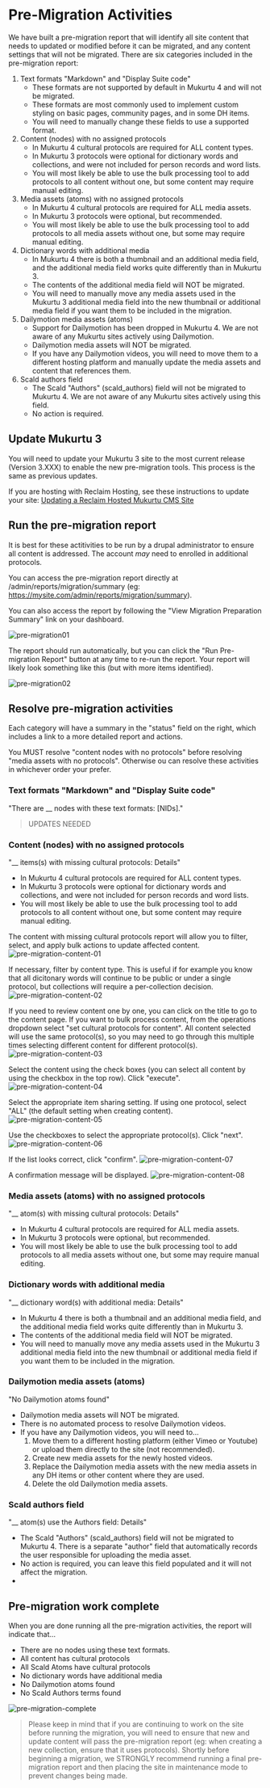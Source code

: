 # Pre-Migration Activities

We have built a pre-migration report that will identify all site content that needs to updated or modified before it can be migrated, and any content settings that will not be migrated. There are six categories included in the pre-migration report:

1) Text formats "Markdown" and "Display Suite code"
   - These formats are not supported by default in Mukurtu 4 and will not be migrated.
   - These formats are most commonly used to implement custom styling on basic pages, community pages, and in some DH items.
   - You will need to manually change these fields to use a supported format.
2) Content (nodes) with no assigned protocols
   - In Mukurtu 4 cultural protocols are required for ALL content types.
   - In Mukurtu 3 protocols were optional for dictionary words and collections, and were not included for person records and word lists.
   - You will most likely be able to use the bulk processing tool to add protocols to all content without one, but some content may require manual editing.
3) Media assets (atoms) with no assigned protocols
   - In Mukurtu 4 cultural protocols are required for ALL media assets.
   - In Mukurtu 3 protocols were optional, but recommended.
   - You will most likely be able to use the bulk processing tool to add protocols to all media assets without one, but some may require manual editing.
4) Dictionary words with additional media
   - In Mukurtu 4 there is both a thumbnail and an additional media field, and the additional media field works quite differently than in Mukurtu 3.
   - The contents of the additional media field will NOT be migrated.
   - You will need to manually move any media assets used in the Mukurtu 3 additional media field into the new thumbnail or additional media field if you want them to be included in the migration.
5) Dailymotion media assets (atoms)
   - Support for Dailymotion has been dropped in Mukurtu 4. We are not aware of any Mukurtu sites actively using Dailymotion.
   - Dailymotion media assets will NOT be migrated.
   - If you have any Dailymotion videos, you will need to move them to a different hosting platform and manually update the media assets and content that references them.
6) Scald authors field
   - The Scald "Authors" (scald_authors) field will not be migrated to Mukurtu 4. We are not aware of any Mukurtu sites actively using this field.
   - No action is required.

## Update Mukurtu 3

You will need to update your Mukurtu 3 site to the most current release (Version 3.XXX) to enable the new pre-migration tools. This process is the same as previous updates. 

If you are hosting with Reclaim Hosting, see these instructions to update your site: [Updating a Reclaim Hosted Mukurtu CMS Site](https://mukurtu.org/support/updating-a-reclaim-hosted-mukurtu-cms-site/)

## Run the pre-migration report

It is best for these actitivities to be run by a drupal administrator to ensure all content is addressed. The account *may* need to enrolled in additional protocols.

You can access the pre-migration report directly at /admin/reports/migration/summary (eg: https://mysite.com/admin/reports/migration/summary).

You can also access the report by following the "View Migration Preparation Summary" link on your dashboard.

![pre-migration01](../embeds/pre-migration01.png)

The report should run automatically, but you can click the "Run Pre-migration Report" button at any time to re-run the report. Your report will likely look something like this (but with more items identified).

![pre-migration02](../embeds/pre-migration02.png)

## Resolve pre-migration activities

Each category will have a summary in the "status" field on the right, which includes a link to a more detailed report and actions.

You MUST resolve "content nodes with no protocols" before resolving "media assets with no protocols". Otherwise ou can resolve these activities in whichever order your prefer.

### Text formats "Markdown" and "Display Suite code"

"There are __ nodes with these text formats: [NIDs]."
> UPDATES NEEDED


### Content (nodes) with no assigned protocols

"__ items(s) with missing cultural protocols: Details"
   - In Mukurtu 4 cultural protocols are required for ALL content types.
   - In Mukurtu 3 protocols were optional for dictionary words and collections, and were not included for person records and word lists.
   - You will most likely be able to use the bulk processing tool to add protocols to all content without one, but some content may require manual editing.

The content with missing cultural protocols report will allow you to filter, select, and apply bulk actions to update affected content.
![pre-migration-content-01](../embeds/pre-migration-content-01.png)

If necessary, filter by content type. This is useful if for example you know that all dicitonary words will continue to be public or under a single protocol, but collections will require a per-collection decision.
![pre-migration-content-02](../embeds/pre-migration-content-02.png)

If you need to review content one by one, you can click on the title to go to the content page.
If you want to bulk process content, from the operations dropdown select "set cultural protocols for content". All content selected will use the same protocol(s), so you may need to go through this multiple times selecting different content for different protocol(s).
![pre-migration-content-03](../embeds/pre-migration-content-03.png)

Select the content using the check boxes (you can select all content by using the checkbox in the top row).
Click "execute".
![pre-migration-content-04](../embeds/pre-migration-content-04.png)

Select the appropriate item sharing setting. If using one protocol, select "ALL" (the default setting when creating content).
![pre-migration-content-05](../embeds/pre-migration-content-05.png)

Use the checkboxes to select the appropriate protocol(s).
Click "next".
![pre-migration-content-06](../embeds/pre-migration-content-06.png)

If the list looks correct, click "confirm".
![pre-migration-content-07](../embeds/pre-migration-content-07.png)

A confirmation message will be displayed.
![pre-migration-content-08](../embeds/pre-migration-content-08.png)

### Media assets (atoms) with no assigned protocols

"__ atom(s) with missing cultural protocols: Details"
   - In Mukurtu 4 cultural protocols are required for ALL media assets.
   - In Mukurtu 3 protocols were optional, but recommended.
   - You will most likely be able to use the bulk processing tool to add protocols to all media assets without one, but some may require manual editing.

### Dictionary words with additional media

"__ dictionary word(s) with additional media: Details"
   - In Mukurtu 4 there is both a thumbnail and an additional media field, and the additional media field works quite differently than in Mukurtu 3.
   - The contents of the additional media field will NOT be migrated.
   - You will need to manually move any media assets used in the Mukurtu 3 additional media field into the new thumbnail or additional media field if you want them to be included in the migration.

### Dailymotion media assets (atoms)

"No Dailymotion atoms found"
   - Dailymotion media assets will NOT be migrated.
   - There is no automated process to resolve Dailymotion videos.
   - If you have any Dailymotion videos, you will need to...
     1) Move them to a different hosting platform (either Vimeo or Youtube) or upload them directly to the site (not recommended).
     2) Create new media assets for the newly hosted videos.
     3) Replace the Dailymotion media assets with the new media assets in any DH items or other content where they are used.
     4) Delete the old Dailymotion media assets.

### Scald authors field

"__ atom(s) use the Authors field: Details"
   - The Scald "Authors" (scald_authors) field will not be migrated to Mukurtu 4. There is a separate "author" field that automatically records the user responsible for uploading the media asset.
   - No action is required, you can leave this field populated and it will not affect the migration.
   - 



## Pre-migration work complete

When you are done running all the pre-migration activities, the report will indicate that...
- There are no nodes using these text formats.
- All content has cultural protocols
- All Scald Atoms have cultural protocols
- No dictionary words have additional media
- No Dailymotion atoms found
- No Scald Authors terms found

![pre-migration-complete](../embeds/pre-migration-complete.png)

> Please keep in mind that if you are continuing to work on the site before running the migration, you will need to ensure that new and update content will pass the pre-migration report (eg: when creating a new collection, ensure that it uses protocols). Shortly before beginning a migration, we STRONGLY recommend running a final pre-migration report and then placing the site in maintenance mode to prevent changes being made.
